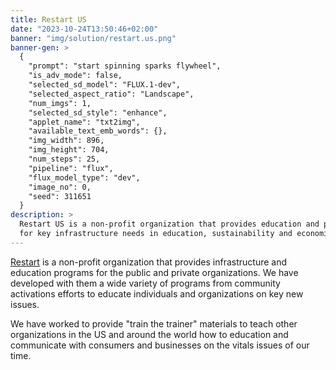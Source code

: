 ```yaml
---
title: Restart US
date: "2023-10-24T13:50:46+02:00"
banner: "img/solution/restart.us.png"
banner-gen: >
  {
    "prompt": "start spinning sparks flywheel",
    "is_adv_mode": false,
    "selected_sd_model": "FLUX.1-dev",
    "selected_aspect_ratio": "Landscape",
    "num_imgs": 1,
    "selected_sd_style": "enhance",
    "applet_name": "txt2img",
    "available_text_emb_words": {},
    "img_width": 896,
    "img_height": 704,
    "num_steps": 25,
    "pipeline": "flux",
    "flux_model_type": "dev",
    "image_no": 0,
    "seed": 311651
  }
description: >
  Restart US is a non-profit organization that provides education and programs
  for key infrastructure needs in education, sustainability and economics.
---
```


[Restart](https://restart.us) is a non-profit organization that provides
infrastructure and education programs for the public and private organizations.
We have developed with them a wide variety of programs from community
activations efforts to educate individuals and organizations on key new issues.

We have worked to provide "train the trainer" materials to teach other
organizations in the US and around the world how to education and communicate
with consumers and businesses on the vitals issues of our time.

